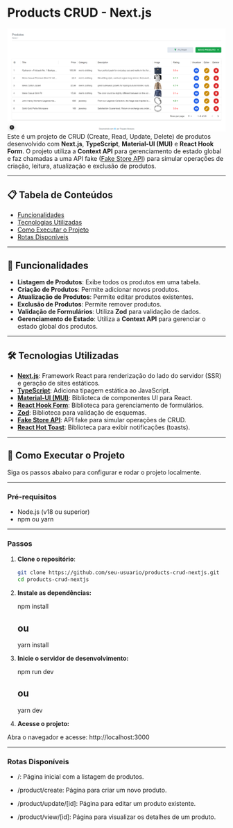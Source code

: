 # Products CRUD - Next.js

![Imagem do Projeto](./screenshot.png)
Este é um projeto de CRUD (Create, Read, Update, Delete) de produtos desenvolvido com **Next.js**, **TypeScript**, **Material-UI (MUI)** e **React Hook Form**. O projeto utiliza a **Context API** para gerenciamento de estado global e faz chamadas a uma API fake ([Fake Store API](https://fakestoreapi.com/)) para simular operações de criação, leitura, atualização e exclusão de produtos.

---

## 📋 Tabela de Conteúdos

- [Funcionalidades](#-funcionalidades)
- [Tecnologias Utilizadas](#-tecnologias-utilizadas)
- [Como Executar o Projeto](#-como-executar-o-projeto)
- [Rotas Disponíveis](#-rotas-disponíveis)

---

## 🚀 Funcionalidades

- **Listagem de Produtos**: Exibe todos os produtos em uma tabela.
- **Criação de Produtos**: Permite adicionar novos produtos.
- **Atualização de Produtos**: Permite editar produtos existentes.
- **Exclusão de Produtos**: Permite remover produtos.
- **Validação de Formulários**: Utiliza **Zod** para validação de dados.
- **Gerenciamento de Estado**: Utiliza a **Context API** para gerenciar o estado global dos produtos.

---

## 🛠️ Tecnologias Utilizadas

- **[Next.js](https://nextjs.org/)**: Framework React para renderização do lado do servidor (SSR) e geração de sites estáticos.
- **[TypeScript](https://www.typescriptlang.org/)**: Adiciona tipagem estática ao JavaScript.
- **[Material-UI (MUI)](https://mui.com/)**: Biblioteca de componentes UI para React.
- **[React Hook Form](https://react-hook-form.com/)**: Biblioteca para gerenciamento de formulários.
- **[Zod](https://zod.dev/)**: Biblioteca para validação de esquemas.
- **[Fake Store API](https://fakestoreapi.com/)**: API fake para simular operações de CRUD.
- **[React Hot Toast](https://react-hot-toast.com/)**: Biblioteca para exibir notificações (toasts).

---

## 🚀 Como Executar o Projeto

Siga os passos abaixo para configurar e rodar o projeto localmente.

---

### Pré-requisitos

- Node.js (v18 ou superior)
- npm ou yarn

---

### Passos

1. **Clone o repositório**:

   ```bash
   git clone https://github.com/seu-usuario/products-crud-nextjs.git
   cd products-crud-nextjs


2. **Instale as dependências:**

    npm install
    ## ou
    yarn install 

3. **Inicie o servidor de desenvolvimento:**    

    npm run dev
    ## ou
    yarn dev

3. **Acesse o projeto:**   

Abra o navegador e acesse:
    http://localhost:3000
    
---    

### Rotas Disponíveis

- /: Página inicial com a listagem de produtos.

- /product/create: Página para criar um novo produto.

- /product/update/[id]: Página para editar um produto existente.

- /product/view/[id]: Página para visualizar os detalhes de um produto.    

